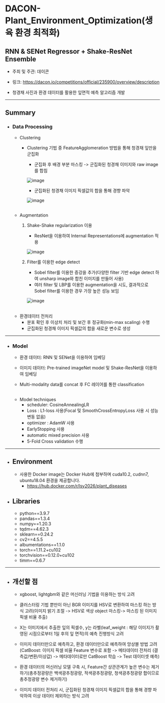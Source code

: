 # DACON-Plant_Environment_Optimization(생육 환경 최적화)

## RNN & SENet Regressor + Shake-ResNet Ensemble

+ 주최 및 주관: 데이콘 
+ 링크: https://dacon.io/competitions/official/235900/overview/description

+ 청경채 사진과 환경 데이터를 활용한 잎면적 예측 알고리즘 개발

----
## Summary
+ ### Data Processing

    + Clustering
      + Clustering 기법 중 FeatureAgglomeration 방법을 통해 청경채 잎만을 군집화
          + 군집화 후 배경 부분 마스킹 -> 군집화된 청경채 이미지와 raw image를 합침
          
          ![image](https://user-images.githubusercontent.com/30611947/191727281-25a056f2-9dab-49ce-ab6e-125bde3420b3.png)

          
          + 군집화된 청경채 이미지 픽셀값의 합을 통해 경향 파악
          

          ![image](https://user-images.githubusercontent.com/30611947/191729693-c081c61b-637f-49af-be37-050891bbfc2d.png)

  </br>

    + Augmentation
      1. Shake-Shake regularization 이용
          + ResNet을 이용하여 Internal Representations에 augmentation 적용
          
          ![image](https://user-images.githubusercontent.com/30611947/191730879-1b2eaee1-5b00-4472-a0c0-23cb379b0a06.png)

      
      2. Filter를 이용한 edge detect
          + Sobel filter를 이용한 증강을 추가(다양한 filter 기반 edge detect 하여 unsharp image와 합친 이미지를 만들어 사용)
          + 여러 filter 및 LBP를 이용한 augmentation을 시도, 결과적으로 Sobel filter를 이용한 경우 가장 높은 성능 보임
          
          ![image](https://user-images.githubusercontent.com/30611947/191729969-0293b0a2-4849-4e2b-8b5c-0e24459f3b55.png)
          
  </br>

    + 환경데이터 전처리
      + 분포 확인 후 이상치 처리 및 보간 후 정규화(min-max scaling) 수행
      + 군집화된 청경채 이미지 픽셀값의 합을 새로운 변수로 생성
      
----
  
+ ### Model
    + 환경 데이터: RNN 및 SENet을 이용하여 임베딩

    + 이미지 데이터: Pre-trained imageNet model 및 Shake-ResNet을 이용하여 임베딩

    + Multi-modality data를 concat 후 FC 레이어를 통한 classification

  </br>

    + Model techniques
      + scheduler: CosineAnnealingLR
      + Loss : L1-loss 사용(Focal 및 SmoothCrossEntropyLoss 사용 시 성능 변동 없음)
      + optimizer : AdamW 사용
      + EarlyStopping 사용
      + automatic mixed precision 사용
      + 5-Fold Cross validation 수행

----

+ ## Environment 
  + 사용한 Docker image는 Docker Hub에 첨부하며 cuda10.2, cudnn7, ubuntu18.04 환경을 제공합니다.
    + https://hub.docker.com/r/lsy2026/plant_diseases
  
  
+ ## Libraries
  + python==3.9.7
  + pandas==1.3.4
  + numpy==1.20.3
  + tqdm==4.62.3
  + sklearn==0.24.2
  + cv2==4.5.5
  + albumentations==1.1.0
  + torch==1.11.2+cu102
  + torchvision==0.12.0+cu102
  + timm==0.6.7

---- 

+ ## 개선할 점
  
  + xgboost, lightgbm와 같은 머신러닝 기법을 이용하는 방식 고려
  + 클러스터링 기법 뿐만이 아닌 BGR 이미지를 HSV로 변환하여 마스킹 하는 방식 고려(이미지 밝기 조절 -> HSV로 색상 object 마스킹-> 마스킹 된 이미지 픽셀 비율 추출)
  + X는 이미지에서 추출한 잎의 픽셀수, y는 라벨(leaf_weight : 해당 이미지가 촬영된 시점으로부터 1일 후의 잎 면적)의 예측 진행방식 고려
  + 이미지 데이터만으로 예측하고, 환경 데이터만으로 예측하여 앙상블 방법 고려(CatBoost: 이미지 픽셀 비율 Feature 변수로 포함 -> 메타데이터 전처리 (결측값/변환/이상값) -> 메타데이터로만 CatBoost 학습 -> Test 데이터셋 예측)
  + 환경 데이터의 머신러닝 모델 구축 시, Feature간 상관관계가 높은 변수는 제거하기(총추정광량은 백색광추정광량, 적색광추정광량, 청색광추정광량 합이므로 총추정광량 변수 제거하기)

  + 이미지 데이터 전처리 시, 군집화된 청경채 이미지 픽셀값의 합을 통해 경향 파악하여 이상 데이터 제외하는 방식 고려

